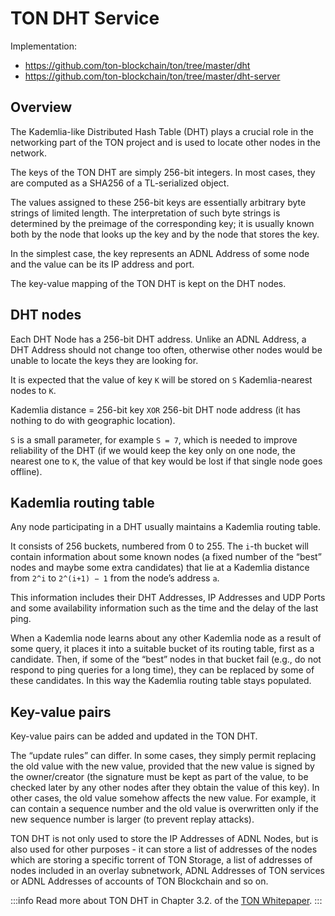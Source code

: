 # TON DHT Service

Implementation:
* https://github.com/ton-blockchain/ton/tree/master/dht
* https://github.com/ton-blockchain/ton/tree/master/dht-server

## Overview

The Kademlia-like Distributed Hash Table (DHT) plays a crucial role in the networking part of the TON project and is used to locate other nodes in the network.

The keys of the TON DHT are simply 256-bit integers. In most cases, they are computed as a SHA256 of a TL-serialized object.

The values assigned to these 256-bit keys are essentially arbitrary byte strings of limited length. The interpretation of
such byte strings is determined by the preimage of the corresponding key; it
is usually known both by the node that looks up the key and by the node
that stores the key.

In the simplest case, the key represents an ADNL Address of some node and the value can be its IP address and port.

The key-value mapping of the TON DHT is kept on the DHT nodes.

## DHT nodes

Each DHT Node has a 256-bit DHT address. Unlike an ADNL Address, a DHT Address should not change too often, otherwise other nodes would be unable to locate the keys they are looking for.

It is expected that the value of key `K` will be stored on `S` Kademlia-nearest nodes to `K`.

Kademlia distance = 256-bit key `XOR` 256-bit DHT node address (it has nothing to do with geographic location).

`S` is a small parameter, for example `S = 7`, which is needed to improve reliability of
the DHT (if we would keep the key only on one node, the nearest one to `K`,
the value of that key would be lost if that single node goes offline).

## Kademlia routing table

Any node participating in a DHT usually maintains a Kademlia routing table.

It consists of 256 buckets, numbered from 0 to 255. The `i`-th
bucket will contain information about some known nodes (a fixed number
of the “best” nodes and maybe some extra candidates) that lie at a Kademlia
distance from `2^i` to `2^(i+1) − 1` from the node’s address `a`.

This information includes their DHT Addresses, IP Addresses and UDP Ports and
some availability information such as the time and the delay of the last ping.

When a Kademlia node learns about any other Kademlia node as a result
of some query, it places it into a suitable bucket of its routing table, first
as a candidate. Then, if some of the “best” nodes in that bucket fail (e.g., do
not respond to ping queries for a long time), they can be replaced by some
of these candidates. In this way the Kademlia routing table stays populated.

## Key-value pairs

Key-value pairs can be added and updated in the TON DHT.

The “update rules” can  differ. In some cases, they simply
permit replacing the old value with the new value, provided that the new value
is signed by the owner/creator (the signature must be kept as part of the value, to
be checked later by any other nodes after they obtain the value of this key).
In other cases, the old value somehow affects the new value. For example, it
can contain a sequence number and the old value is overwritten only if the
new sequence number is larger (to prevent replay attacks).

TON DHT is not only used to store the IP Addresses of ADNL Nodes, but is also used for other purposes - it can store a list of addresses of the nodes which are storing a specific torrent of TON Storage, a list of addresses of nodes included in an overlay subnetwork, ADNL Addresses of TON services or ADNL Addresses of accounts of TON Blockchain and so on.

:::info
Read more about TON DHT in Chapter 3.2. of the [TON Whitepaper](https://ton.org/docs/ton.pdf).
:::